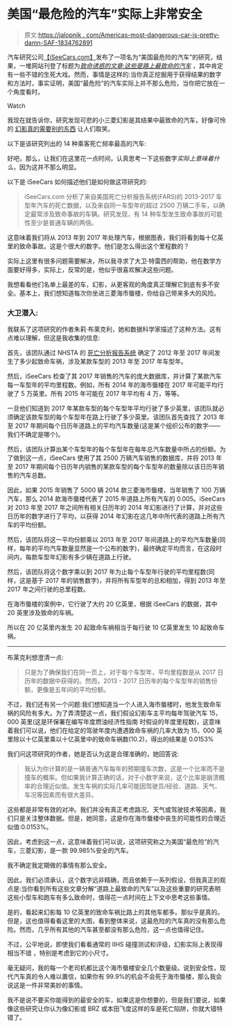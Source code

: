 # 美国“最危险的汽车”实际上非常安全

> 原文:[https://jalopnik . com/Americas-most-dangerous-car-is-pretty-damn-SAF-1834762891](https://jalopnik.com/americas-most-dangerous-car-is-actually-pretty-damn-saf-1834762891)

汽车研究公司[【iSeeCars.com】](https://www.iseecars.com)发布了一项名为“美国最危险的汽车”的研究，结果，一堆网站刊登了标题为[*致命诱惑的文章:这些是路上最致命的汽车*](https://www.forbes.com/sites/jimgorzelany/2019/05/14/fatal-attraction-these-are-the-deadliest-cars-on-the-road/?fbclid=IwAR0v4N-8qBvCkGsT4hnaXIzGwx1qFOZySBSEZMfbIO88_KPpbZAAXxSS-GQ#4c9e7b12e31e) ，其中肯定有一些不错的生死大戏。然而，事情是这样的:当你真正挖掘用于获得结果的数字和方法时，事实证明，美国“最危险”的汽车实际上并不那么危险，当你把它放在一个角度看时。

Watch

我现在就告诉你，研究发现可悲的小三菱幻影是其结果中最致命的汽车，好像可怜的 [幻影真的需要别的东西](https://jalopnik.com/this-brutal-nyt-mirage-review-is-whats-wrong-with-cheap-1583123298?_ga=2.175877602.138953239.1557148770-1042025855.1525800714) 让人们取笑。

以下是该研究列出的 14 种乘客死亡频率最高的汽车:

好吧，那么，让我们在这里花一点时间，认真思考一下这些数字*实际上意味着什么*，因为这并不那么明显。

以下是 iSeeCars 如何描述他们是如何做这项研究的:

> iSeeCars.com 分析了来自美国死亡分析报告系统(FARS)的 2013-2017 车型年汽车的死亡数据，以及来自同一车型年的超过 2500 万辆二手车，以确定最常涉及致命事故的车辆。研究发现，有 14 种车型发生致命事故的可能性至少是普通车辆的两倍。

这意味着我们将从 2013 年到 2017 年处理汽车，根据图表，我们将看到每十亿英里的致命事故。这是个很大的数字。他们是怎么得出这个里程数的？

实际上这里有很多问题需要解决，所以我寻求了大卫·特雷西的帮助，他在数学方面要好得多，实际上，反常的是，他似乎很喜欢解决这些问题。

我想看看他们名单上最差的车，幻影，从更客观的角度真正理解它到底有多不安全。基本上，我们想知道每次你坐进三菱海市蜃楼，你给自己带来多大的风险。

### **大卫潜入:**

我联系了这项研究的作者朱莉·布莱克利，她和数据科学家描述了这种方法。这有点难以理解，但这是我收集的信息:

首先，该团队通过 NHSTA 的 [死亡分析报告系统](https://www.nhtsa.gov/research-data/fatality-analysis-reporting-system-fars]) 确定了 2012 年至 2017 年间发生了多少起致命车祸，涉及某款车型的 2013 年至 2017 年车型年。

然后，iSeeCars 检查了其 2017 年销售的汽车的庞大数据库，并计算了某款汽车每一车型年的平均里程数。例如，所有 2014 年的海市蜃楼在 2017 年可能平均行驶了 5 万英里。所有 2015 年可能在 2017 年平均有 4 万，等等。

一旦他们知道到 2017 年某款车型的每个车型年平均行驶了多少英里，该团队就必须确定该款车型的每个车型年在路上行驶了多少英里。该团队首先查找了 2013 年至 2017 年期间每个日历年道路上的平均汽车数量(这是某个组织公布的数字——我们不确定是哪个)。

然后，该团队计算出某个车型年的每个车型年在每年总汽车数量中所占的份额。为了做到这一点，iSeeCars 使用了其 2500 万辆汽车销售的数据库，并将 2013 年至 2017 年期间每个日历年内销售的某款车型的每个车型年的数量除以该日历年销售的汽车总数。

因此，如果 2015 年销售了 5000 辆 2014 款三菱海市蜃楼，当年销售了 100 万辆汽车，那么 2014 款海市蜃楼代表了 2015 年道路上所有汽车的 0.005。iSeeCars 对 2013 年至 2017 年之间所有相关日历年的 2014 年幻影进行了计算，并对这些日历年的数字进行了平均，以获得 2014 年幻影在这几年中所代表的道路上所有汽车的平均份额。

然后，该团队将这一平均份额乘以 2013 年至 2017 年间道路上的平均汽车数量(同样，每年的平均汽车数量显然是一个公布的数字)，最终确定平均而言，在这段时间内，每款车型年幻影有多少辆在道路上行驶。

然后，该团队将这个数字乘以到 2017 年为止每个车型年行驶的平均里程数(同样，这是基于 2017 年的销售数字)，并将所有车型年的总和相加，得到 2013 年至 2017 年之间行驶的总里程数。

在海市蜃楼的案例中，它行驶了大约 20 亿英里，根据 iSeeCars 的数据，其中 20 英里涉及致命的车祸。

所以在 20 亿英里内发生 20 起致命车祸相当于每行驶 10 亿英里发生 10 起致命车祸。

* * *

布莱克利想澄清一点:

> 只是为了确保我们在同一页上，对于每个车型年，平均里程数是从 2017 日历年的数据中获得的。然而，2013 - 2017 日历年的每个车型年的销售份额，更像是五年间的平均份额。

不过，我们还有另一个问题:我们想知道当一个人进入海市蜃楼时，他发生致命车祸的风险有多大。为了弄清楚这一点，我们假设幻影车主平均每年驾驶汽车 15，000 英里(这是环保署在编写年度燃油经济性指南 时假设的年度里程数)，这意味着我们可以说，他们在给定的驾驶年度内遭遇致命车祸的几率大致为 15，000 英里除以十亿英里乘以十亿英里中的致命车祸数(10.2)，得出的结果是 0.0153%

我们问这项研究的作者，她是否认为这是合理准确的，她回答说:

> 我认为你计算的是一辆普通汽车每年的预期撞车次数，这是一个比率而不是撞车的概率。但如果我计算正确的话，对于小数字来说，这个比率是崩溃概率的合理近似值。发生车祸的实际几率可能因驾驶员/经验、道路、天气、车况等因素而有很大差异。

这些都是非常有效的对冲。我们并没有真正考虑路况、天气或驾驶技术等因素，我们只是关注整体数据。但是，她同意，这是你在海市蜃楼中丧生的可能性的合理近似值:0.0153%。

因此，考虑到这一点，这意味着我们可以说，这项研究称之为美国“最危险”的汽车，三菱幻影，是一款 99.985%安全的汽车。

我不确定我定期做的事情有那么安全。

因此，我们必须承认，这个数字远非精确，而且依赖于一系列假设，但我真正的观点是:当你看到所有这些文章分解“道路上最致命的汽车”以及这些重要的研究表明这些小型车和跑车有多么致命时，值得花一点时间在上下文中思考这些事情。

是的，看起来幻影每 10 亿英里的致命车祸比路上的其他车都多。那似乎是真的。但是，这也值得看看这里的大图，看到整体来说，这最危险的汽车真的没有那么危险。然而，几乎所有其他的汽车甚至都没有那么危险，这一点也值得记住。

不过，公平地说，即使我们看看通常的 IIHS 碰撞测试和评级，幻影实际上表现得相当不错 ，特别是考虑到它的小尺寸。

毫无疑问，我的每一个老司机都比这个海市蜃楼安全几个数量级。说到安全性，现代汽车真的令人难以置信，如果你有 99.9%的机会不会死于海市蜃楼，那么我会说这是一件非常美妙的事情。

我不是说不要买你能得到的最安全的车，如果这是你想要的，但是我们要说，如果像这些研究让你认为像幻影或 BRZ 或本田飞度这样的车是死亡陷阱，你就大错特错了。